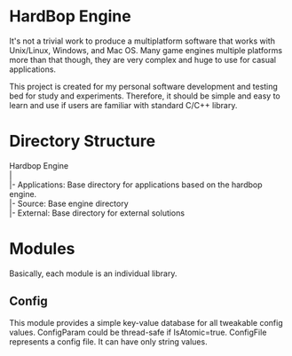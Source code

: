 # HardBop Engine

<p>
 It's not a trivial work to produce a multiplatform software that works with Unix/Linux, Windows, and Mac OS.
Many game engines multiple platforms more than that though, they are very complex and huge to use for casual applications.
</p>

<p>
 This project is created for my personal software development and testing bed for study and experiments. Therefore, it
should be simple and easy to learn and use if users are familiar with standard C/C++ library.
</p>

# Directory Structure

Hardbop Engine<br>
|<br>
|- Applications: Base directory for applications based on the hardbop engine.<br>
|- Source: Base engine directory<br>
|- External: Base directory for external solutions<br>


# Modules

<p>
Basically, each module is an individual library.
</p>

## Config

This module provides a simple key-value database for all tweakable config values.
ConfigParam could be thread-safe if IsAtomic=true.
ConfigFile represents a config file. It can have only string values.


